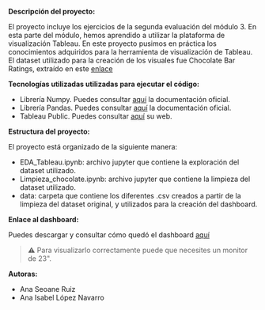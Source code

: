 **Descripción del proyecto:**

El proyecto incluye los ejercicios de la segunda evaluación del módulo 3. En esta parte del módulo, hemos aprendido a utilizar la plataforma de visualización Tableau.
En este proyecto pusimos en práctica los conocimientos adquiridos para la herramienta de visualización de Tableau. El dataset utilizado para la creación de los visuales fue Chocolate Bar Ratings, extraído en este [enlace](https://www.kaggle.com/datasets/evangower/chocolate-bar-ratings)

**Tecnologías utilizadas utilizadas para ejecutar el código:**

- Librería Numpy. Puedes consultar [aquí](https://numpy.org/doc/stable/user/) la documentación oficial.
- Librería Pandas. Puedes consultar [aquí](https://pandas.pydata.org/docs/user_guide/index.html) la documentación oficial.
- Tableau Public. Puedes consultar [aquí](https://www.tableau.com/products/public) su web.

**Estructura del proyecto:**

El proyecto está organizado de la siguiente manera:

- EDA_Tableau.ipynb: archivo jupyter que contiene la exploración del dataset utilizado.
- Limpieza_chocolate.ipynb: archivo jupyter que contiene la limpieza del dataset utilizado.
- data: carpeta que contiene los diferentes .csv creados a partir de la limpieza del dataset original, y utilizados para la creación del dashboard.

**Enlace al dashboard:**

Puedes descargar y consultar cómo quedó el dashboard [aquí](https://public.tableau.com/app/profile/ana10426514/viz/Chocolatenegro/Rankingsegnmatices)

> ⚠️ Para visualizarlo correctamente puede que necesites un monitor de 23".

**Autoras:**

- Ana Seoane Ruiz
- Ana Isabel López Navarro 
